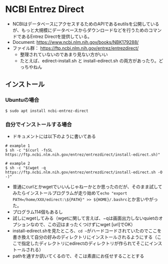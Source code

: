 # NCBI Entrez Direct
- NCBIはデータベースにアクセスするためのAPIであるeutilsを公開しているが、もっと大規模にデータベースからダウンロードなどを行うためのコマンドであるEntrez Directを提供している。
- Document: https://www.ncbi.nlm.nih.gov/books/NBK179288/
- ファイル群： https://ftp.ncbi.nlm.nih.gov/entrez/entrezdirect/
  - 整理されていないのであまり見ない方がいい
  - たとえば、edirect-install.sh と install-edirect.sh の両方があったり。どっちやねん

## インストール
### Ubuntuの場合
```
$ sudo apt install ncbi-entrez-direct
```

### 自分でインストールする場合
- ドキュメントには以下のように書いてある
```
# example 1
$ sh -c "$(curl -fsSL https://ftp.ncbi.nlm.nih.gov/entrez/entrezdirect/install-edirect.sh)"
```
```
# example 2
$ sh -c "$(wget -q https://ftp.ncbi.nlm.nih.gov/entrez/entrezdirect/install-edirect.sh -O -)"
```
- 普通にcurlとかwgetでいいんじゃねーかとか思ったのだが、そのまま試してみたらインストールプログラムが走り始めて`echo "export PATH=/home/XXX/edirect:\${PATH}" >> ${HOME}/.bashrc`とか言いやがった。
- プログラム114個もあるし
- 試しにwgetしてみる（wgetに関して言えば、−qは画面出力しないquietのオプションなので、この辺はまったくつけずにwget [url]でOK）
- install-edirect.shを見たところ、`cd ~`がハードコードされていたのでここを書き換えて自分の好みのディレクトリにインストールされるようにする（ここで指定したディレクトリにedirectのディレクトリが作られてそこにインストールされる）
- pathを通すか訊いてくるので、そこは素直にお任せすることとする


